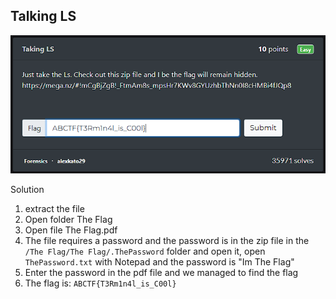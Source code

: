 ## Talking LS

![Talking LS - Forensics](https://raw.githubusercontent.com/raxh918/CTF/refs/heads/main/ctflearn.com/Forensics/Talking%20LS/Screenshot%202024-11-24%20095525.png)

 Solution

1. extract the file
2. Open folder The Flag
3. Open file The Flag.pdf
4. The file requires a password and the password is in the zip file in the ```/The Flag/The Flag/.ThePassword``` folder and open it, open ```ThePassword.txt``` with Notepad and the password is "Im The Flag"
5. Enter the password in the pdf file and we managed to find the flag
6. The flag is: ```ABCTF{T3Rm1n4l_is_C00l}```